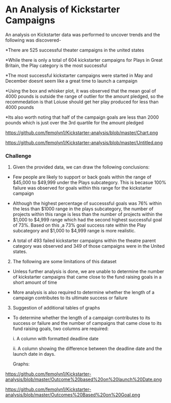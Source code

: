 # An Analysis of Kickstarter Campaigns
An analysis on Kickstarter data was performed  to uncover trends and the following was discovered- 

*There are 525 successful theater campaigns in the united states 

*While there is only a total of 604 kickstarter campaigns for Plays in Great Britain, the Play category is the most successful

*The most successful kickstarter campaigns were started in May and December doesnt seem like a great time to launch a campaign

*Using the box and whisker plot, it was observed that the mean goal of 4000 pounds is outside the range of outlier for the amount pledged, so the recommedation is that Loiuse should get her play produced for less than 4000 pounds

*Its also worth noting that half of the campaign goals are less than 2000 pounds which is just over the 3rd quartile for the amount pledged


https://github.com/femolyn1/Kickstarter-analysis/blob/master/Chart.png

https://github.com/femolyn1/Kickstarter-analysis/blob/master/Untitled.png

### Challenge
1. Given the provided data, we can draw the following conclusions:

* Few people are likely to support or back goals within the range of $45,000 to $49,999 under the Plays subcategory. This is becasue 100% failure was observed for goals within this range for the kickstarter campaign

* Although the highest percentage of successsful goals was 76% within the less than $1000 range in the plays subcategory, the number of projects within this range is less than the number of projects within the $1,000 to $4,999 range which had the second highest successful goal of 73%. Based on this ,a 73% goal success rate within the Play subcategory and $1,000 to $4,999 range is more realistic.

* A total of 493 failed kickstarter campaigns  within the theatre parent category was observed and 349 of those campaigns were in the United states.

2. The following are some limitations of this dataset 

* Unless further analysis is done, we are unable to determine the number of kickstarter campaigns that came close to the fund raising goals in a short amount of time

* More analysis is also required to determine whether the length of a campaign contributes to its ultimate success or failure

3. Suggestion of additional tables of graphs

* To determine whether the length of a campaign contributes to its success or failure and the number of campaigns that came close to its fund raising goals, two columns are required:  

   i. A column with formatted deadline date 
   
   ii. A column showing the difference between the deadline date and the launch date in days.
   
   Graphs:

https://github.com/femolyn1/Kickstarter-analysis/blob/master/Outcome%20based%20on%20launch%20Date.png
   
   
https://github.com/femolyn1/Kickstarter-analysis/blob/master/Outcomes%20Based%20on%20Goal.png
   
   

